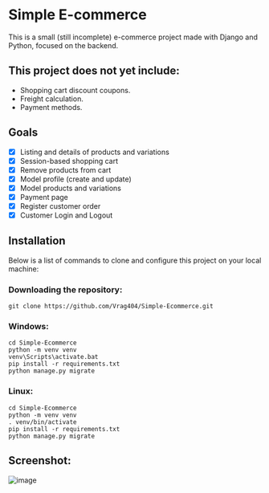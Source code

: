 
# Simple E-commerce

This is a small (still incomplete) e-commerce project made with Django and Python, focused on the backend.


## This project does not yet include:

 - Shopping cart discount coupons.
 - Freight calculation.
 - Payment methods.

## Goals

- [x]  Listing and details of products and variations
- [x]  Session-based shopping cart
- [x]  Remove products from cart
- [x]  Model profile (create and update)
- [x]  Model products and variations
- [x]  Payment page
- [x]  Register customer order
- [x]  Customer Login and Logout

## Installation

Below is a list of commands to clone and configure this project on your local machine:
### Downloading the repository:
```
git clone https://github.com/Vrag404/Simple-Ecommerce.git
```

### Windows:
```
cd Simple-Ecommerce
python -m venv venv
venv\Scripts\activate.bat
pip install -r requirements.txt
python manage.py migrate
```
### Linux:
```
cd Simple-Ecommerce
python -m venv venv
. venv/bin/activate
pip install -r requirements.txt
python manage.py migrate
```    

## Screenshot:
![image](https://user-images.githubusercontent.com/88698720/162589993-c0a8b79f-b435-4b7c-875e-923dfb708f34.png)
